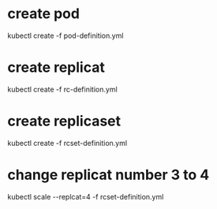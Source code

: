 # create pod 
kubectl create -f pod-definition.yml

# create replicat
kubectl create -f rc-definition.yml

# create replicaset
kubectl create -f rcset-definition.yml

# change replicat number 3 to 4
kubectl scale --replcat=4 -f rcset-definition.yml